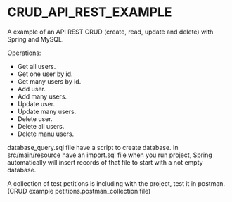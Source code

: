 # CRUD_API_REST_EXAMPLE
A example of an API REST CRUD (create, read, update and delete) with Spring and MySQL.

Operations:
- Get all users.
- Get one user by id.
- Get many users by id.
- Add user.
- Add many users.
- Update user.
- Update many users.
- Delete user.
- Delete all users.
- Delete manu users.

database_query.sql file have a script to create database.
In src/main/resource have an import.sql file when you run project, Spring automatically will insert records of that file to start with a not empty database.

A collection of test petitions is including with the project, test it in postman. (CRUD example petitions.postman_collection file)
